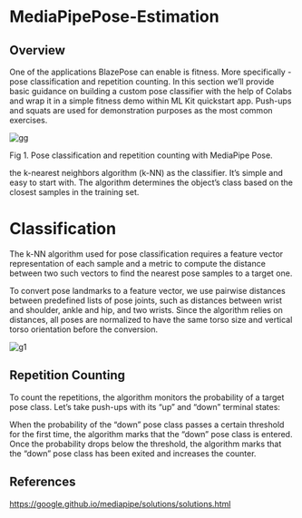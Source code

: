 # MediaPipePose-Estimation
## Overview
One of the applications BlazePose can enable is fitness. More specifically - pose classification and repetition counting. In this section we’ll provide basic guidance on building a custom pose classifier with the help of Colabs and wrap it in a simple fitness demo within ML Kit quickstart app. Push-ups and squats are used for demonstration purposes as the most common exercises.

![gg](https://user-images.githubusercontent.com/76062756/139408895-ff8d1558-f5a3-4924-98cb-fc318845cbef.gif)

Fig 1. Pose classification and repetition counting with MediaPipe Pose.

the k-nearest neighbors algorithm (k-NN) as the classifier. It’s simple and easy to start with. The algorithm determines the object’s class based on the closest samples in the training set.

# Classification
The k-NN algorithm used for pose classification requires a feature vector representation of each sample and a metric to compute the distance between two such vectors to find the nearest pose samples to a target one.

To convert pose landmarks to a feature vector, we use pairwise distances between predefined lists of pose joints, such as distances between wrist and shoulder, ankle and hip, and two wrists. Since the algorithm relies on distances, all poses are normalized to have the same torso size and vertical torso orientation before the conversion.


![g1](https://user-images.githubusercontent.com/76062756/139409851-f7edc29e-9dc1-44ea-ae36-258582e66a03.png)

## Repetition Counting
To count the repetitions, the algorithm monitors the probability of a target pose class. Let’s take push-ups with its “up” and “down” terminal states:

When the probability of the “down” pose class passes a certain threshold for the first time, the algorithm marks that the “down” pose class is entered.
Once the probability drops below the threshold, the algorithm marks that the “down” pose class has been exited and increases the counter.

## References 
https://google.github.io/mediapipe/solutions/solutions.html
